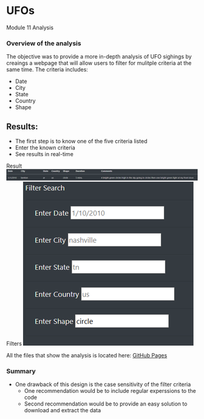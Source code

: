 # UFOs
Module 11 Analysis


### Overview of the analysis
The objective was to provide a more in-depth analysis of UFO sighings by creaings a webpage that will allow users to filter for mulitple criteria at the same time. The criteria includes:
- Date
- City
- State
- Country
- Shape

## Results:

- The first step is to know one of the five criteria listed 
- Enter the known criteria
- See results in real-time 

Result
![alt text](https://github.com/trallen09/UFOs/blob/main/circleresult.png)
Filters
![alt text](https://github.com/trallen09/UFOs/blob/main/filters.PNG)

All the files that show the analysis is located here: [GitHub Pages](https://github.com/trallen09/UFOs)

### Summary
- One drawback of this design is the case sensitivity of the filter criteria
  - One recommendation would be to include regular experssions to the code
  - Second recommendation would be to provide an easy solution to download and extract the data
